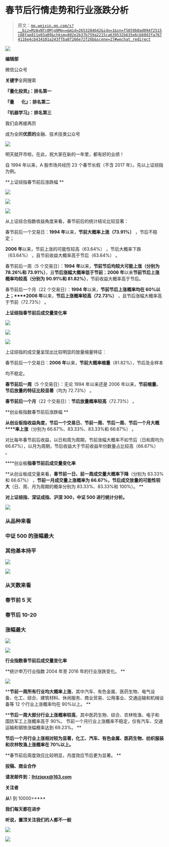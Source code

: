 # 春节后行情走势和行业涨跌分析

> 原文：[`mp.weixin.qq.com/s?__biz=MzAxNTc0Mjg0Mg==&mid=2653284642&idx=1&sn=f5859b0ad094f2515c08fae811e03a09&chksm=802e2b37b759a2215ca639532b635e6cb60d3fa7674116e4cb434101a243ffba8f266e72f26b&scene=27#wechat_redirect`](http://mp.weixin.qq.com/s?__biz=MzAxNTc0Mjg0Mg==&mid=2653284642&idx=1&sn=f5859b0ad094f2515c08fae811e03a09&chksm=802e2b37b759a2215ca639532b635e6cb60d3fa7674116e4cb434101a243ffba8f266e72f26b&scene=27#wechat_redirect)

![](img/cb3bd660442e6bc134fbecf2477c43d1.png)

**编辑部**

微信公众号

**关键字**全网搜索

**『量化投资』：排名第一**

**『量       化』：排名第二**

**『机器学习』：排名第三**

我们会再接再厉

成为全网**优质的**金融、技术技类公众号

![](img/45ed6363d8d5cece6e2f09dc8c449907.png)

明天就开市啦，在此，祝大家在新的一年里，都有好的业绩！

自 1994 年以来，A 股市场共经历 23 个春节长假（不含 2017 年）。先以上证综指为例。

**上证综指春节前后涨跌幅 **

![](img/b6eb7189cb0140dece2e60ff419f69a6.png)

![](img/1fde30073e51168d1fad04b4a31c8e17.png)

![](img/ee6cf6bc4fc1f8362383de2da6ace7d4.png)

从上证综合指数收益角度来看，春节前后的统计结论比较显著： 

春节前后一个交易日：**1994 年**以来，**节前大概率上涨（73.91%）** ，节后不稳定；

**2006 年**以来，节前上涨的可能性较高（63.64%） ，节后大概率下跌（63.64%） ，且节前收益大概率高于节后（63.64%） 。 

春节前后一周（5 个交易日）：**1994** **年**以来，**节前节后均较大可能上涨（分别为 78.26%和 73.91%）**，且**节后涨幅大概率低于节前**；**2006 年**以来**节前节后上涨概率均较高（分别为 90.91%和 81.82%）**，节前收益大概率高于节后。 

春节前后一个月（22 个交易日）：**1994 年**以来，**节前节后上涨概率均在 60%以上；****2006 年**以来，**节后上涨概率较高（72.73%）** ，且节后涨幅大概率高于节前（72.73%） 。

**上证综指春节前后成交量变化率**

![](img/b40d85d497531753a8c705adab2537fd.png)

![](img/f308e2fbeb815bcb9bc36fb12d9baac8.png)

![](img/37fd73c3303615ef776d0285b216bf69.png)

上证综指的成交量呈现出比较明显的放量缩量特征： 

春节前后一个交易日：**2006 年**以来，**节前大概率缩量**（81.82%），节后及全样本

均不稳定。 

**春节前后一周**（5 个交易日）：无论 1994 年以来还是 2006 年以来，**节前缩量、节后放量的特征比较显著**（均为 72.73%） 。 

**春节前后一个月**（22 个交易日）：**节后放量概率较高**（72.73%） 。 

**创业板指数春节前后涨跌幅 **

**从创业板指收益角度，节后一个交易日、节前一周、节后一周、节后一个月大概****率上涨**（分别为 66.67%、83.33%、83.33%和 66.67%） 。 

对比每年春节前后收益，以日和周为周期，节前涨幅大概率不如节后（日和周均为 66.67%），以月为周期，节后收益大于节前收益年份数量占比较高（66.67%） 。 

****创业板**指春节前后成交量变化率**

**从创业板成交量来看，**春节前一日、前一周成交量大概率下降**（分别为 83.33%和 66.67%） ，**节前一月成交量上涨概率为 66.67%，节后成交放量的可能性较大**（日、周、月为周期的概率分别为 83.33%、83.33%和 100%）。 **

**对上证综指、深证成指、沪深 300，中证 500 进行统计分析。**

**![](img/c7320a22c03f72cfd6668b9ddec5affe.png)**

### **从**品种**来看**

### **中证 500 的涨幅最大**

### **其他基本持平**

**![](img/568fddb625cf32c5739b7a0b916dc6ae.png)**

**![](img/f906fabb3010a378adc93c241f476e3a.png)**

### **从**天数**来看**

### ****春节前 5 天****

### ****春节后 10-20****

### **涨幅最大**

**![](img/5b2a765603e533c154dc5fe26278f162.png)**

**![](img/4ebc51fbeca8d442ecac74f9ba9f1bd5.png)**

****行业指数春节前后成交量变化率****

**统计申万行业指数 2004 年至 2016 年的行业涨跌变化。 **

**![](img/d607b83ae0ba64d22453e36588e563e3.png)**

****节前一周所有行业均大概率上涨**，其中汽车、有色金属、医药生物、电气设备、化工、综合、建筑材料、休闲服务、商业贸易、公用事业、交通运输和机械设备等 12 个行业上涨概率均在 90%以上。 **

****节后一周大部分行业上涨概率较高**，其中医药生物、综合、农林牧渔、电子和国防军工上涨概率高于 90%。 节前一个月行业上涨概率不稳定，仅有汽车、交通运输和钢铁涨幅概率达到 69.23%。 **

****节后一个月行业上涨相对较为显著**，化工、汽车、有色金属、医药生物、纺织服装和农林牧渔上涨概率在 70%以上。**

**春节前后周度效应比较明显，月度效应节后更为显著。 **

****投稿、商业合作****

****请发邮件到：lhtzjqxx@163.com****

****关注者****

****从****1 到 10000+****

****我们每天都在进步****

**听说，置顶关注我们的人都不一般**

**![](img/74c285b465d1c5684165b6d5f0ebcd06.png)**

****![](img/40429cd849aaf6f87544f9c00f4f92ad.png)****